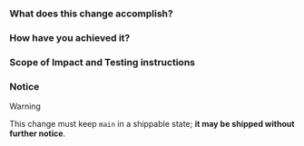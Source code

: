 <!--
Need help in filling this out? See the [guide](https://github.com/ndtp/android-testify/blob/main/CONTRIBUTING.md).
-->

### What does this change accomplish?

<!-- A brief description of the purpose for this PR -->

<!-- 
If this PR fixes an existing issue, please link it here and use a supported keyword to automatically mark the issue as resolved
https://docs.github.com/en/issues/tracking-your-work-with-issues/linking-a-pull-request-to-an-issue#linking-a-pull-request-to-an-issue-using-a-keyword
-->

### How have you achieved it?

<!-- Explanation of the changes. Include diagrams and documentation as necessary. -->

### Scope of Impact and Testing instructions

<!-- What has changed? Are these breaking changes? How can the changes be verified? -->
<!-- Please add a [CHANGELOG](https://github.com/ndtp/android-testify/blob/main/CHANGELOG.md) entry for any user-visible modifications -->

### Notice

> [!WARNING]
> This change must keep `main` in a shippable state; **it may be shipped without further notice**.
